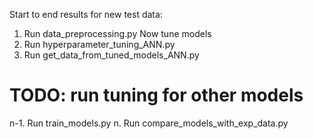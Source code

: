 Start to end results for new test data:

1. Run data_preprocessing.py
Now tune models
2. Run hyperparameter_tuning_ANN.py
3. Run get_data_from_tuned_models_ANN.py
# TODO: run tuning for other models

n-1. Run train_models.py
n. Run compare_models_with_exp_data.py